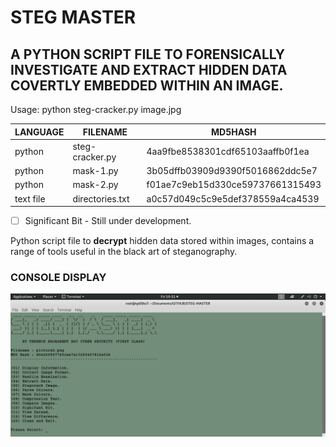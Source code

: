 # STEG MASTER
## A PYTHON SCRIPT FILE TO FORENSICALLY INVESTIGATE AND EXTRACT HIDDEN DATA COVERTLY EMBEDDED WITHIN AN IMAGE.

Usage: python steg-cracker.py image.jpg

| LANGUAGE  | FILENAME      | MD5HASH                            |
|--------   |----             |-----                             |
| python    | steg-cracker.py | 4aa9fbe8538301cdf65103aaffb0f1ea |
| python    | mask-1.py       | 3b05dffb03909d9390f5016862ddc5e7 |
| python    | mask-2.py       | f01ae7c9eb15d330ce59737661315493 |
| text file | directories.txt | a0c57d049c5c9e5def378559a4ca4539 |

- [ ] Significant Bit - Still under development.

Python script file to **decrypt** hidden data stored within images, contains a range of tools useful in the black art of steganography.

### CONSOLE DISPLAY
![Screenshot](picture2.png) 

